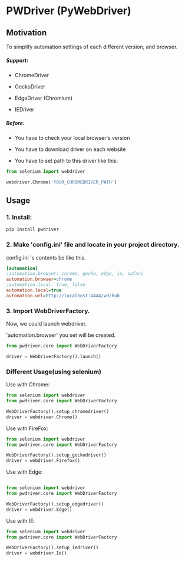 PWDriver (PyWebDriver)
======================

## Motivation

To simplify automation settings of each different version, and browser.

##### Support:

- ChromeDriver

- GeckoDriver

- EdgeDriver (Chromium)

- IEDriver

##### Before:

- You have to check your local browser's version

- You have to download driver on each website

- You have to set path to this driver like this:

```python
from selenium import webdriver

webdriver.Chrome('YOUR_CHROMEDRIVER_PATH')
```

## Usage

### 1. Install:

```bash
pip install pwdriver
```

### 2. Make 'config.ini' file and locate in your project directory.

config.ini 's contents be like this.

```ini
[automation]
;automation.browser: chrome, gecko, edge, ie, safari
automation.browser=chrome
;automation.local: true, false
automation.local=true
automation.url=http://localhost:4444/wd/hub
```

### 3. Import WebDriverFactory.

Now, we could launch webdriver.

'automation.browser' you set will be created.   

```python
from pwdriver.core import WebDriverFactory

driver = WebDriverFactory().launch()
```

### Different Usage(using selenium)

Use with Chrome:

```python
from selenium import webdriver
from pwdriver.core import WebDriverFactory

WebDriverFactory().setup_chromedriver()
driver = webdriver.Chrome()
```

Use with FireFox:

```python
from selenium import webdriver
from pwdriver.core import WebDriverFactory

WebDriverFactory().setup_geckodriver()
driver = webdriver.Firefox()
```

Use with Edge:

```python

from selenium import webdriver
from pwdriver.core import WebDriverFactory

WebDriverFactory().setup_edgedriver()
driver = webdriver.Edge()
```


Use with IE:

```python
from selenium import webdriver
from pwdriver.core import WebDriverFactory

WebDriverFactory().setup_iedriver()
driver = webdriver.Ie()
```
